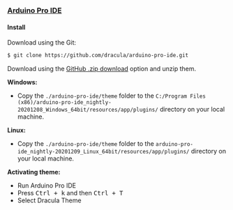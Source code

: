 ### [Arduino Pro IDE](https://github.com/arduino/arduino-pro-ide)

#### Install

Download using the Git:

```bash
$ git clone https://github.com/dracula/arduino-pro-ide.git
```

Download using the [GitHub .zip download](https://github.com/dracula/arduino-ide/archive/master.zip) option and unzip them.

**Windows:**
- Copy the `./arduino-pro-ide/theme` folder to the `C:/Program Files (x86)/arduino-pro-ide_nightly-20201208_Windows_64bit/resources/app/plugins/` directory on your local machine.

**Linux:**
- Copy the `./arduino-pro-ide/theme` folder to the `arduino-pro-ide_nightly-20201209_Linux_64bit/resources/app/plugins/` directory on your local machine.

**Activating theme:**
- Run Arduino Pro IDE
- Press <kbd>Ctrl + k</kbd> and then <kbd>Ctrl + T</kbd>
- Select Dracula Theme